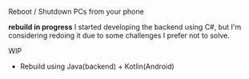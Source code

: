Reboot / Shutdown PCs from your phone

**rebuild in progress**
I started developing the backend using C#, but I'm considering redoing it due to some challenges I prefer not to solve.



WIP
 - Rebuild using Java(backend) + Kotlin(Android)





